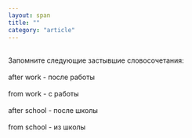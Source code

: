 ```yaml
---
layout: span
title: ""
category: "article"
---
```

<span class="rules"><br>Запомните следующие застывшие словосочетания:<br><br>after work - после работы<br><br>from  work - с работы<br><br>after school - после школы<br><br> from school - из школы<br></span>